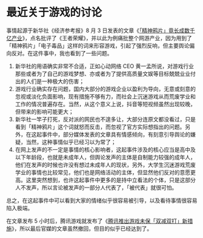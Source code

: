 # 最近关于游戏的讨论


事情起源于新华社《经济参考报》8 月 3 日发表的文章《[「精神鸦片」竟长成数千亿产业](http://www.jjckb.cn/2021-08/03/c_1310104012.htm)》，点名批评了《王者荣耀》，并以此为例痛批整个网游产业，因为用到了「精神鸦片」「电子毒品」这样的词来形容游戏，引起了强烈反响，但主要舆论偏向反对。在这件事中，我也看到了一些问题。

1. 新华社的用语确实非常不合适，正如心动网络 CEO 黄一孟所说，对游戏行业那些或者为了自己的游戏梦想、亦或者为了提供高质量文娱等目标兢兢业业付出的人们是一种极大的伤害；
2. 游戏行业确实存在问题，国内大部分的游戏企业以盈利为导向，无意或刻意的忽视或淡化负面影响，现有措施不够有力，而社会上沉迷游戏从而荒废学业和工作的情况普遍存在。当然，从这个意义上说，抖音等短视频虽然出现较晚，但带来的影响可能更大；
3. 新华社一竿子打死，反对派的网民也不遑多让，大部分连原文都没看过，只是看到「精神鸦片」这个词就怒而反击，而忽视了官方实际想指出的问题。另外，在这起事件中，部分媒体发表的文章具有情感倾向，有刻意引导舆论的嫌疑，当然，这种事情似乎已经习以为常了；
4. 在网上发声的不一定是事情的核心影响者，这起事件涉及的核心应当是高中及以下年龄段，也就是未成年人，但舆论发声的主体是自制能力较强的成年人，他们在发声的时候也许没有想过未成年人的现状，另外，大学生沉迷游戏荒废学业的事情也比较常见，他们也是网络活动的主体，但显然他们反对的意愿更高。这里突然想到，也许这起事件中更多的是持中立看法的个体，只是这部分人不发声，所以言论被发声的一部分人代表了，「被代表」就很可怕。

总之，在这起事件中可以看到大家的情绪似乎很容易被引导，以及看待事情很容易陷入极端。

在文章发布 5 小时后，腾讯游戏就发布了《[腾讯推出游戏未保「双减双打」新措施](https://mp.weixin.qq.com/s/65RUvnhl4HzOHhEk9Lgz4Q)》，所以最后官媒的文章虽然撤回，但目的似乎已经达到了。
